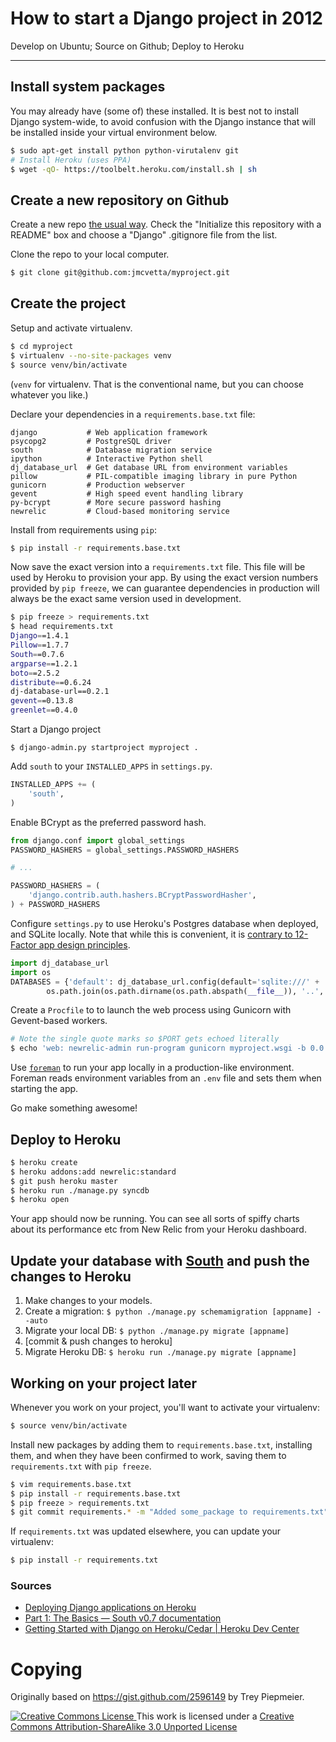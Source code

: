 # How to start a Django project in 2012
Develop on Ubuntu; Source on Github; Deploy to Heroku

-----

## Install system packages

You may already have (some of) these installed.  It is best not to install Django system-wide, to avoid confusion with the Django instance that will be installed inside your virtual environment below.

``` bash
$ sudo apt-get install python python-virutalenv git
# Install Heroku (uses PPA)
$ wget -qO- https://toolbelt.heroku.com/install.sh | sh
```

## Create a new repository on Github

Create a new repo [the usual
way](https://help.github.com/articles/creating-a-new-repository).  Check the
"Initialize this repository with a README" box and choose a "Django" .gitignore
file from the list.

Clone the repo to your local computer.

``` bash
$ git clone git@github.com:jmcvetta/myproject.git
```

## Create the project 

Setup and activate virtualenv.

``` bash
$ cd myproject
$ virtualenv --no-site-packages venv
$ source venv/bin/activate
```

(`venv` for virtualenv. That is the conventional name, but you can choose whatever you like.)

Declare your dependencies in a `requirements.base.txt` file:

```
django           # Web application framework
psycopg2         # PostgreSQL driver
south            # Database migration service
ipython          # Interactive Python shell
dj_database_url  # Get database URL from environment variables
pillow           # PIL-compatible imaging library in pure Python
gunicorn         # Production webserver
gevent           # High speed event handling library
py-bcrypt        # More secure password hashing
newrelic         # Cloud-based monitoring service
```

Install from requirements using `pip`:

``` bash
$ pip install -r requirements.base.txt
```

Now save the exact version into a `requirements.txt` file.  This file will be
used by Heroku to provision your app.  By using the exact version numbers
provided by `pip freeze`, we can guarantee dependencies in production will always be
the exact same version used in development.

``` bash
$ pip freeze > requirements.txt
$ head requirements.txt
Django==1.4.1
Pillow==1.7.7
South==0.7.6
argparse==1.2.1
boto==2.5.2
distribute==0.6.24
dj-database-url==0.2.1
gevent==0.13.8
greenlet==0.4.0
```

Start a Django project

```
$ django-admin.py startproject myproject .
```


Add `south` to your `INSTALLED_APPS` in `settings.py`.

``` python
INSTALLED_APPS += (
    'south',
)
```

Enable BCrypt as the preferred password hash.

``` python
from django.conf import global_settings
PASSWORD_HASHERS = global_settings.PASSWORD_HASHERS

# ...

PASSWORD_HASHERS = (
    'django.contrib.auth.hashers.BCryptPasswordHasher',
) + PASSWORD_HASHERS
```


Configure `settings.py` to use Heroku's Postgres database when deployed, and
SQLite locally.  Note that while this is convenient, it is [contrary to
12-Factor app design principles](http://www.12factor.net/dev-prod-parity).

``` python
import dj_database_url
import os
DATABASES = {'default': dj_database_url.config(default='sqlite:///' +
        os.path.join(os.path.dirname(os.path.abspath(__file__)), '..', 'db.sqlite') )}
```


Create a `Procfile` to to launch the web process using Gunicorn with Gevent-based workers.

``` bash
# Note the single quote marks so $PORT gets echoed literally
$ echo 'web: newrelic-admin run-program gunicorn myproject.wsgi -b 0.0.0.0:$PORT -k gevent ' > Procfile
```

Use [`foreman`](https://devcenter.heroku.com/articles/config-vars#local-setup)
to run your app locally in a production-like environment.  Foreman reads
environment variables from an `.env` file and sets them when starting the app.


Go make something awesome!


## Deploy to Heroku

``` bash
$ heroku create
$ heroku addons:add newrelic:standard
$ git push heroku master
$ heroku run ./manage.py syncdb
$ heroku open
```

Your app should now be running.  You can see all sorts of spiffy charts about
its performance etc from New Relic from your Heroku dashboard.

## Update your database with [South][south] and push the changes to Heroku

1. Make changes to your models.
2. Create a migration: `$ python ./manage.py schemamigration [appname] --auto`
3. Migrate your local DB: `$ python ./manage.py migrate [appname]`
4. [commit & push changes to heroku]
5. Migrate Heroku DB: `$ heroku run ./manage.py migrate [appname]`


## Working on your project later

Whenever you work on your project, you'll want to activate your virtualenv:

``` bash
$ source venv/bin/activate
```

Install new packages by adding them to `requirements.base.txt`, installing them, and when they have been 
confirmed to work, saving them to `requirements.txt` with `pip freeze`.

``` bash
$ vim requirements.base.txt
$ pip install -r requirements.base.txt
$ pip freeze > requirements.txt
$ git commit requirements.* -m "Added some_package to requirements.txt"
```

If `requirements.txt` was updated elsewhere, you can update your virtualenv:

``` bash
$ pip install -r requirements.txt
```

### Sources

- [Deploying Django applications on
  Heroku](http://offbytwo.com/2012/01/18/deploying-django-to-heroku.html)
- [Part 1: The Basics &mdash; South v0.7
  documentation](http://south.aeracode.org/docs/tutorial/part1.html)
- [Getting Started with Django on Heroku/Cedar | Heroku Dev
  Center](https://devcenter.heroku.com/articles/django)

[south]: http://south.aeracode.org/


# Copying

Originally based on https://gist.github.com/2596149 by Trey Piepmeier.

[ ![Creative Commons License](http://i.creativecommons.org/l/by-sa/3.0/88x31.png) ](http://creativecommons.org/licenses/by-sa/3.0/deed.en_US)
This work is licensed under a [Creative Commons Attribution-ShareAlike 3.0 
Unported License](http://creativecommons.org/licenses/by-sa/3.0/deed.en_US)
